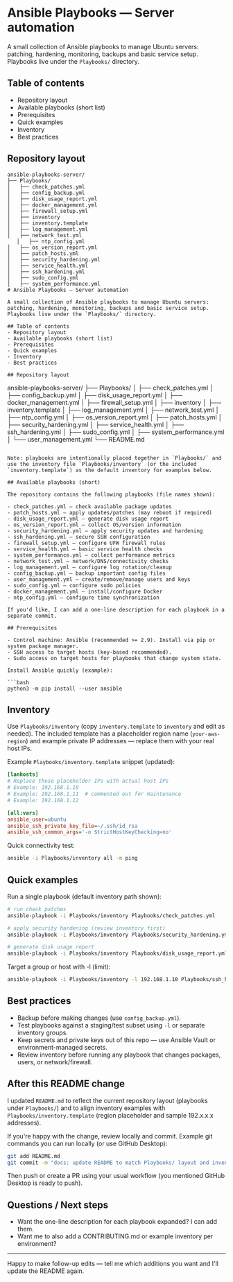 # Ansible Playbooks — Server automation

A small collection of Ansible playbooks to manage Ubuntu servers: patching, hardening, monitoring, backups and basic service setup. Playbooks live under the `Playbooks/` directory.

## Table of contents
- Repository layout
- Available playbooks (short list)
- Prerequisites
- Quick examples
- Inventory
- Best practices

## Repository layout

```
ansible-playbooks-server/
├── Playbooks/
│   ├── check_patches.yml
│   ├── config_backup.yml
│   ├── disk_usage_report.yml
│   ├── docker_management.yml
│   ├── firewall_setup.yml
│   ├── inventory
│   ├── inventory.template
│   ├── log_management.yml
│   ├── network_test.yml
   │   ├── ntp_config.yml
│   ├── os_version_report.yml
│   ├── patch_hosts.yml
│   ├── security_hardening.yml
│   ├── service_health.yml
│   ├── ssh_hardening.yml
│   ├── sudo_config.yml
│   ├── system_performance.yml
# Ansible Playbooks — Server automation

A small collection of Ansible playbooks to manage Ubuntu servers: patching, hardening, monitoring, backups and basic service setup. Playbooks live under the `Playbooks/` directory.

## Table of contents
- Repository layout
- Available playbooks (short list)
- Prerequisites
- Quick examples
- Inventory
- Best practices

## Repository layout

```
ansible-playbooks-server/
├── Playbooks/
│   ├── check_patches.yml
│   ├── config_backup.yml
│   ├── disk_usage_report.yml
│   ├── docker_management.yml
│   ├── firewall_setup.yml
   │   ├── inventory
│   ├── inventory.template
│   ├── log_management.yml
│   ├── network_test.yml
│   ├── ntp_config.yml
│   ├── os_version_report.yml
│   ├── patch_hosts.yml
│   ├── security_hardening.yml
│   ├── service_health.yml
│   ├── ssh_hardening.yml
│   ├── sudo_config.yml
│   ├── system_performance.yml
│   └── user_management.yml
└── README.md
```

Note: playbooks are intentionally placed together in `Playbooks/` and use the inventory file `Playbooks/inventory` (or the included `inventory.template`) as the default inventory for examples below.

## Available playbooks (short)

The repository contains the following playbooks (file names shown):

- check_patches.yml — check available package updates
- patch_hosts.yml — apply updates/patches (may reboot if required)
- disk_usage_report.yml — generate disk usage report
- os_version_report.yml — collect OS/version information
- security_hardening.yml — apply security updates and hardening
- ssh_hardening.yml — secure SSH configuration
- firewall_setup.yml — configure UFW firewall rules
- service_health.yml — basic service health checks
- system_performance.yml — collect performance metrics
- network_test.yml — network/DNS/connectivity checks
- log_management.yml — configure log rotation/cleanup
- config_backup.yml — backup important config files
- user_management.yml — create/remove/manage users and keys
- sudo_config.yml — configure sudo policies
- docker_management.yml — install/configure Docker
- ntp_config.yml — configure time synchronization

If you'd like, I can add a one-line description for each playbook in a separate commit.

## Prerequisites

- Control machine: Ansible (recommended >= 2.9). Install via pip or system package manager.
- SSH access to target hosts (key-based recommended).
- Sudo access on target hosts for playbooks that change system state.

Install Ansible quickly (example):

```bash
python3 -m pip install --user ansible
```

## Inventory

Use `Playbooks/inventory` (copy `inventory.template` to `inventory` and edit as needed). The included template has a placeholder region name (`your-aws-region`) and example private IP addresses — replace them with your real host IPs.

Example `Playbooks/inventory.template` snippet (updated):

```ini
[lanhosts]
# Replace these placeholder IPs with actual host IPs
# Example: 192.168.1.10
# Example: 192.168.1.11  # commented out for maintenance
# Example: 192.168.1.12

[all:vars]
ansible_user=ubuntu
ansible_ssh_private_key_file=~/.ssh/id_rsa
ansible_ssh_common_args='-o StrictHostKeyChecking=no'
```

Quick connectivity test:

```bash
ansible -i Playbooks/inventory all -m ping
```

## Quick examples

Run a single playbook (default inventory path shown):

```bash
# run check patches
ansible-playbook -i Playbooks/inventory Playbooks/check_patches.yml

# apply security hardening (review inventory first)
ansible-playbook -i Playbooks/inventory Playbooks/security_hardening.yml

# generate disk usage report
ansible-playbook -i Playbooks/inventory Playbooks/disk_usage_report.yml
```

Target a group or host with -l (limit):

```bash
ansible-playbook -i Playbooks/inventory -l 192.168.1.10 Playbooks/ssh_hardening.yml
```

## Best practices

- Backup before making changes (use `config_backup.yml`).
- Test playbooks against a staging/test subset using `-l` or separate inventory groups.
- Keep secrets and private keys out of this repo — use Ansible Vault or environment-managed secrets.
- Review inventory before running any playbook that changes packages, users, or network/firewall.

## After this README change

I updated `README.md` to reflect the current repository layout (playbooks under `Playbooks/`) and to align inventory examples with `Playbooks/inventory.template` (region placeholder and sample 192.x.x.x addresses).

If you're happy with the change, review locally and commit. Example git commands you can run locally (or use GitHub Desktop):

```bash
git add README.md
git commit -m "docs: update README to match Playbooks/ layout and inventory.template changes"
```

Then push or create a PR using your usual workflow (you mentioned GitHub Desktop is ready to push).

## Questions / Next steps

- Want the one-line description for each playbook expanded? I can add them.
- Want me to also add a CONTRIBUTING.md or example inventory per environment?

---

Happy to make follow-up edits — tell me which additions you want and I'll update the README again.
